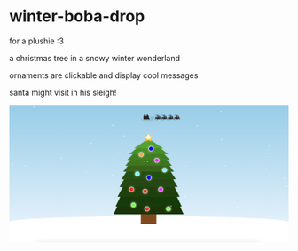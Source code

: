 # winter-boba-drop
for a plushie :3

a christmas tree in a snowy winter wonderland

ornaments are clickable and display cool messages

santa might visit in his sleigh! 

![alt preview](preview.png)
